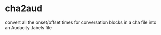# cha2aud

convert all the onset/offset times for conversation blocks in a cha file into an Audacity
.labels file